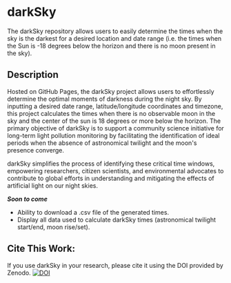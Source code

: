 # darkSky

The darkSky repository allows users to easily determine the times when the sky is the darkest for a desired location and date range (i.e. the times when the Sun is -18 degrees below the horizon and there is no moon present in the sky).

## Description

Hosted on GitHub Pages, the darkSky project allows users to effortlessly determine the optimal moments of darkness during the night sky. By inputting a desired date range, latitude/longitude coordinates and timezone, this project calculates the times when there is no observable moon in the sky and the center of the sun is 18 degrees or more below the horizon. The primary objective of darkSky is to support a community science initiative for long-term light pollution monitoring by facilitating the identification of ideal periods when the absence of astronomical twilight and the moon's presence converge.

darkSky simplifies the process of identifying these critical time windows, empowering researchers, citizen scientists, and environmental advocates to contribute to global efforts in understanding and mitigating the effects of artificial light on our night skies.

***Soon to come***
- Ability to download a .csv file of the generated times.
- Display all data used to calculate darkSky times (astronomical twilight start/end, moon rise/set).

## Cite This Work:
If you use darkSky in your research, please cite it using the DOI provided by Zenodo.
[![DOI](https://zenodo.org/badge/DOI/10.5281/zenodo.14847872.svg)](https://doi.org/10.5281/zenodo.14847872)
